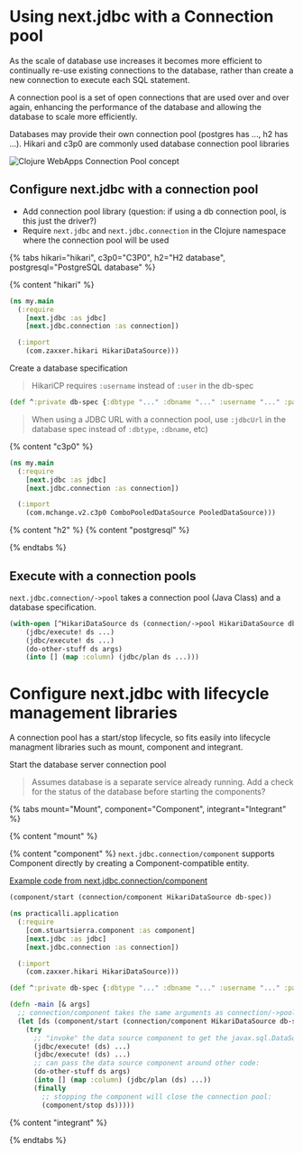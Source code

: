 # Using next.jdbc with a Connection pool

As the scale of database use increases it becomes more efficient to continually re-use existing connections to the database, rather than create a new connection to execute each SQL statement.

A connection pool is a set of open connections that are used over and over again, enhancing the performance of the database and allowing the database to scale more efficiently.

Databases may provide their own connection pool (postgres has ..., h2 has ...).  Hikari and c3p0  are commonly used database connection pool libraries

![Clojure WebApps Connection Pool concept](https://raw.githubusercontent.com/practicalli/graphic-design/live/practicalli-clojure-webapps-database-postgres-connection-pool.png)

## Configure next.jdbc with a connection pool

* Add connection pool library (question: if using a db connection pool, is this just the driver?)
* Require `next.jdbc` and `next.jdbc.connection` in the Clojure namespace where the connection pool will be used


{% tabs hikari="hikari", c3p0="C3P0", h2="H2 database", postgresql="PostgreSQL database" %}

{% content "hikari" %}

```clojure
(ns my.main
  (:require
    [next.jdbc :as jdbc]
    [next.jdbc.connection :as connection])

  (:import
    (com.zaxxer.hikari HikariDataSource)))
```

Create a database specification

> HikariCP requires `:username` instead of `:user` in the db-spec

```clojure
(def ^:private db-spec {:dbtype "..." :dbname "..." :username "..." :password "..."})
```

> When using a JDBC URL with a connection pool, use `:jdbcUrl` in the database spec instead of `:dbtype`, `:dbname`, etc)



{% content "c3p0" %}


```clojure
(ns my.main
  (:require
    [next.jdbc :as jdbc]
    [next.jdbc.connection :as connection])

  (:import
    (com.mchange.v2.c3p0 ComboPooledDataSource PooledDataSource)))
```

{% content "h2" %}
{% content "postgresql" %}

{% endtabs %}


## Execute with a connection pools

`next.jdbc.connection/->pool` takes a connection pool (Java Class) and a database specification.



```clojure
(with-open [^HikariDataSource ds (connection/->pool HikariDataSource db-spec)]
    (jdbc/execute! ds ...)
    (jdbc/execute! ds ...)
    (do-other-stuff ds args)
    (into [] (map :column) (jdbc/plan ds ...)))
```


# Configure next.jdbc with lifecycle management libraries

A connection pool has a start/stop lifecycle, so fits easily into lifecycle managment libraries such as mount, component and integrant.

Start the database server connection pool

> Assumes database is a separate service already running.  Add a check for the status of the database before starting the components?


{% tabs mount="Mount", component="Component", integrant="Integrant" %}

{% content "mount" %}

{% content "component" %}
`next.jdbc.connection/component` supports Component directly by creating a Component-compatible entity.

[Example code from next.jdbc.connection/component](https://github.com/seancorfield/next-jdbc/blob/develop/src/next/jdbc/connection.clj#L318-L343)

```clojure
(component/start (connection/component HikariDataSource db-spec))
```

```clojure
(ns practicalli.application
  (:require
    [com.stuartsierra.component :as component]
    [next.jdbc :as jdbc]
    [next.jdbc.connection :as connection])

  (:import
    (com.zaxxer.hikari HikariDataSource)))

(def ^:private db-spec {:dbtype "..." :dbname "..." :username "..." :password "..."})

(defn -main [& args]
  ;; connection/component takes the same arguments as connection/->pool:
  (let [ds (component/start (connection/component HikariDataSource db-spec))]
    (try
      ;; "invoke" the data source component to get the javax.sql.DataSource:
      (jdbc/execute! (ds) ...)
      (jdbc/execute! (ds) ...)
      ;; can pass the data source component around other code:
      (do-other-stuff ds args)
      (into [] (map :column) (jdbc/plan (ds) ...))
      (finally
        ;; stopping the component will close the connection pool:
        (component/stop ds)))))
```

{% content "integrant" %}

{% endtabs %}


<!-- TODO: next.jdbc connection pool with Integrant -->

<!-- using next.jdbc ->pool with integrant? -->

<!-- cannot get `:serverTimezone` to pass through the pooled datasource. -->

<!-- something like this would work: -->

<!-- ```clojure -->
<!-- (defmethod ig/init-key :db/datasource [_ config] -->
<!--   (next.jdbc.connection/->pool HikariDataSource (:db-pool-spec config))) -->
<!-- ``` -->

<!-- `:db-pool-spec` would be a hash map in the config with all of the parameters to pass into HikariDataSource. -->

<!-- roughly what I have (except for spraying things over namespaces - for lack of guidance) -->
<!-- ```clojure -->
<!-- (defn get-pool [] -->
<!--   (connection/->pool ComboPooledDataSource db-spec)) -->
<!-- ``` -->

<!-- but I am getting this -->
<!-- ``` -->
<!-- Caused by: com.mysql.cj.exceptions.InvalidConnectionAttributeException: The server time zone value 'AEST' is unrecognized or represents more than one time zone. You must configure either the server or JDBC driver (via the 'serverTimezone' configuration property) to use a more specifc time zone value if you want to utilize time zone support. -->
<!-- ``` -->
<!-- given -->
<!-- ``` -->
<!-- (def db-spec -->
<!--   {:port 3306 :host "localhost" :dbtype "mysql" -->
<!--    :dbname "test" :user "tester" -->
<!--    :password "password" :useSSL false :serverTimezone "UTC"}) -->
<!-- ``` -->
<!-- I can kick the tyres on Hikari -->
<!-- this seems to be a new burden on the next.jdbc dbtype to notice :serverTimezone and append it to the jdbcUrl - just hypothesising -->

<!-- If you're making a non-pooled datasource, everything in the hash map goes into the URL already. So this is just about keeping either HikariCP or c3p0 happy. -->
<!-- Looking at the docs for those, neither seem to support it as a connection parameter which is a pain... -->
<!-- I guess I'm going to need to expose the machinery in next.jdbc.connection that actually builds JDBC URLs so you can separate out the connection string from the pooled datasource parameters :disappointed: -->
<!-- https://github.com/seancorfield/next-jdbc/issues/138 -->
<!-- c3p0/HikariCP do not support serverTimezone so there is no way to pass this through -->

<!-- Need to expose next.jdbc's JDBC URL string builder I think, in such a way that you can construct the string in one call and pass :jdbcUrl and any pool parameters into the connection pooling library. Affects ->pool and component. -->
<!-- <https://github.com/seancorfield/next-jdbc|seancorfield/next-jdbc>seancorfield/next-jdbc | 6 Aug | Added by GitHub -->
<!-- 01:54 -->
<!-- That's not going to be as easy as I'd hoped -- the URL-builder only builds the minimal JDBC URL and then assumes everything else can be passed as properties when the connection is requested -- which is fine for the simple call to the DriverManager but not so good for the pooled datasource... -->
<!-- seancorfield  02:23 -->
<!-- @gmercer OK, seancorfield/next.jdbc {:mvn/version "1.1.582"} is available on Clojars for you -- it adds next.jdbc.connection/jdbc-url: see its docstring for usage details. -->
<!-- 02:25 -->
<!-- Not well-tested but should get you going again. I'd probably recommend omitting :user/:password from the db-spec and instead provide them in the hash map along with :jdbcUrl that you pass into the pooling library (and be careful that one expects :user like JDBC and the other lib expects :username instead -- which is mentioned in the docs). -->
<!-- gmercer  02:36 -->
<!-- @seancorfield thanks - I tried mimicking your spec->url+etc .. nearly there but will try the latest version ... thanks heaps considering timezones :wink: -->
<!-- seancorfield  02:39 -->
<!-- Yeah, the spec->url+etc function is only about half of what you need... (edited) -->
<!-- gmercer  03:00 -->
<!-- @seancorfield thanks - works like a bought one -->
<!-- seancorfield  03:12 -->
<!-- I definitely need to create some tests around it and expand the documentation... but I just wanted to get this out for you a.s.a.p. -->
